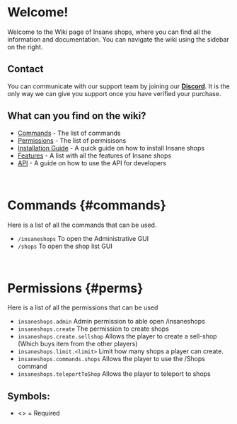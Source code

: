# Welcome!
Welcome to the Wiki page of Insane shops, where you can find all the information and documentation. You can navigate the wiki using the sidebar on the right.
<br>

## Contact
You can communicate with our support team by joining our **[Discord](https://discord.gg/3JuHDm8)**. It is the only way we can give you support once you have verified your purchase.
<br>

## What can you find on the wiki?
- [Commands](./overview#commands) - The list of commands
- [Permissions](./overview#perms) - The list of permisisons
- [Installation Guide](./installation) - A quick guide on how to install Insane shops
- [Features](./features) - A list with all the features of Insane shops
- [API](./api) - A guide on how to use the API for developers
<br>

# Commands {#commands}
Here is a list of all the commands that can be used.
<br>

* `/insaneshops`
  To open the Administrative GUI
* `/shops`
  To open the shop list GUI
<br>

# Permissions {#perms}
Here is a list of all the permissions that can be used
<br>

* `insaneshops.admin`
  Admin permission to able open /insaneshops
* `insaneshops.create`
  The permission to create shops
* `insaneshops.create.sellshop`
  Allows the player to create a sell-shop (Which buys item from the other players)
* `insaneshops.limit.<limit>`
  Limit how many shops a player can create.
* `insaneshops.commands.shops`
  Allows the player to use the /Shops command
* `insaneshops.teleportToShop`
  Allows the player to teleport to shops
  <br>

## Symbols:
- <> = Required
